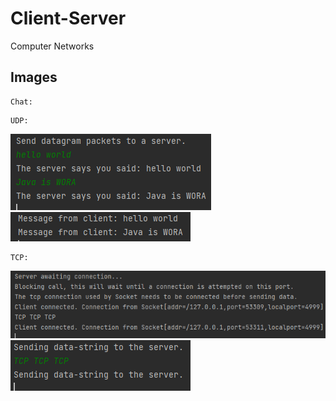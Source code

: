 # Client-Server
Computer Networks

## Images
```
Chat:
```


```
UDP:
```
![](/imgs/udp1.PNG)
![](/imgs/udp2.PNG)

```
TCP:
```
![](/imgs/tcp1.PNG)
![](/imgs/tcp2.PNG)
